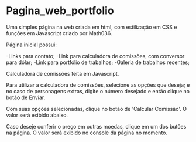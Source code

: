 # Pagina_web_portfolio
Uma simples página na web criada em html, com estilização em CSS e funções em Javascript criado por Math036.

Página inicial possui:

-Links para contato;
-Link para calculadora de comissões, com conversor para dólar;
-Link para portfólio de trabalhos;
-Galeria de trabalhos recentes;

Calculadora de comissões feita em Javascript.

Para utilizar a calculadora de comissões, selecione as opções que deseja;
e no caso de personagens extras, digite o número desejado e então clique no botão de Enviar.

Com suas opções selecionadas, clique no botão de 'Calcular Comissão'. O valor será exibido abaixo.

Caso deseje conferir o preço em outras moedas, clique em um dos butôes na página. O valor será exibido no console da página no momento.
